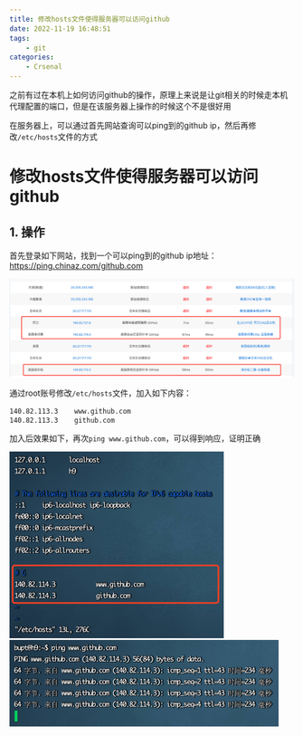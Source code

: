 ```yaml
---
title: 修改hosts文件使得服务器可以访问github
date: 2022-11-19 16:48:51
tags:
    - git
categories:
	- Crsenal
---
```


之前有过在本机上如何访问github的操作，原理上来说是让git相关的时候走本机代理配置的端口，但是在该服务器上操作的时候这个不是很好用

在服务器上，可以通过首先网站查询可以ping到的github ip，然后再修改`/etc/hosts`文件的方式

<!--more-->

# 修改hosts文件使得服务器可以访问github

## 1. 操作

首先登录如下网站，找到一个可以ping到的github ip地址：https://ping.chinaz.com/github.com

![image-20221119200639129](修改hosts文件使得服务器可以访问github.assets/image-20221119200639129.png)

通过root账号修改`/etc/hosts`文件，加入如下内容：

```shell
140.82.113.3	www.github.com
140.82.113.3	github.com
```

加入后效果如下，再次`ping www.github.com`，可以得到响应，证明正确

<img src="修改hosts文件使得服务器可以访问github.assets/image-20221119200931544.png" alt="image-20221119200931544" style="zoom:50%;" />

<img src="修改hosts文件使得服务器可以访问github.assets/image-20221119201002658.png" alt="image-20221119201002658" style="zoom:50%;" />
